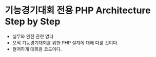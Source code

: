 # 기능경기대회 전용 PHP Architecture Step by Step 

- 실무와 완전 관련 없다
- 오직 기능경기대회를 위한 PHP 설계에 대해 다룰 것이다.
- 철저하게 대회용 코드이다.
